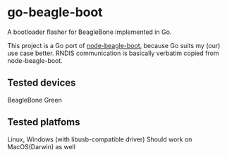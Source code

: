 # go-beagle-boot

A bootloader flasher for BeagleBone implemented in Go.

This project is a Go port of [node-beagle-boot](https://github.com/ravikp7/node-beagle-boot), 
because Go suits my (our) use case better. RNDIS communication is basically verbatim copied from node-beagle-boot.

## Tested devices

BeagleBone Green

## Tested platfoms

Linux, Windows (with libusb-compatible driver)
Should work on MacOS(Darwin) as well


